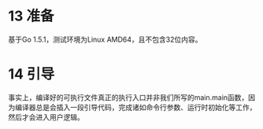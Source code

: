 # 13 准备

基于Go 1.5.1，测试环境为Linux AMD64，且不包含32位内容。


# 14 引导

事实上，编译好的可执行文件真正的执行入口并非我们所写的main.main函数，因为编译器总是会插入一段引导代码，完成诸如命令行参数、运行时初始化等工作，然后才会进入用户逻辑。
